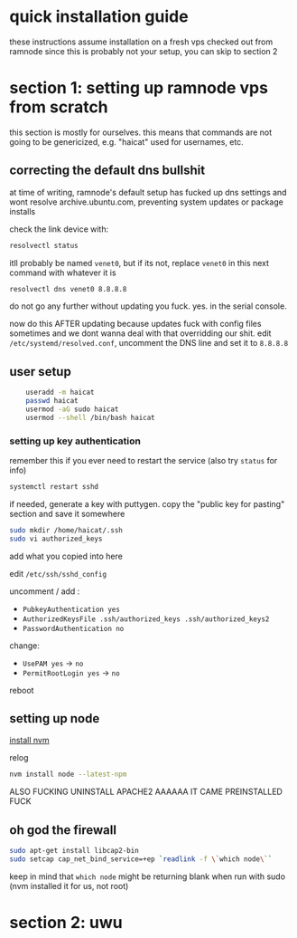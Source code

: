 # quick installation guide
these instructions assume installation on a fresh vps checked out from ramnode
since this is probably not your setup, you can skip to section 2

# section 1: setting up ramnode vps from scratch
this section is mostly for ourselves. this means that commands are not going to be genericized, e.g. "haicat" used for usernames, etc.

## correcting the default dns bullshit
at time of writing, ramnode's default setup has fucked up dns settings and wont resolve archive.ubuntu.com, preventing system updates or package installs

check the link device with:
```bash
resolvectl status
```
itll probably be named `venet0`, but if its not, replace `venet0` in this next command with whatever it is
```bash
resolvectl dns venet0 8.8.8.8
```
do not go any further without updating you fuck. yes. in the serial console.

now do this AFTER updating because updates fuck with config files sometimes and we dont wanna deal with that overridding our shit.
edit `/etc/systemd/resolved.conf`, uncomment the DNS line and set it to `8.8.8.8`

## user setup
```bash
	useradd -m haicat
	passwd haicat
	usermod -aG sudo haicat
	usermod --shell /bin/bash haicat
```
### setting up key authentication

remember this if you ever need to restart the service (also try `status` for info)
```bash
systemctl restart sshd
```

if needed, generate a key with puttygen. copy the "public key for pasting" section and save it somewhere

```bash
sudo mkdir /home/haicat/.ssh
sudo vi authorized_keys
```
add what you copied into here



edit `/etc/ssh/sshd_config`

uncomment / add :
* `PubkeyAuthentication yes`
* `AuthorizedKeysFile .ssh/authorized_keys .ssh/authorized_keys2`
* `PasswordAuthentication no`
  
change:
* `UsePAM yes` &rarr; `no`
* `PermitRootLogin yes` &rarr; `no`

reboot

## setting up node

[install nvm](https://github.com/nvm-sh/nvm#installing-and-updating)

relog

```bash
nvm install node --latest-npm
```

ALSO FUCKING UNINSTALL APACHE2 AAAAAA IT CAME PREINSTALLED FUCK

## oh god the firewall
```bash
sudo apt-get install libcap2-bin
sudo setcap cap_net_bind_service=+ep `readlink -f \`which node\``
```
keep in mind that `which node` might be returning blank when run with sudo (nvm installed it for us, not root)

# section 2: uwu